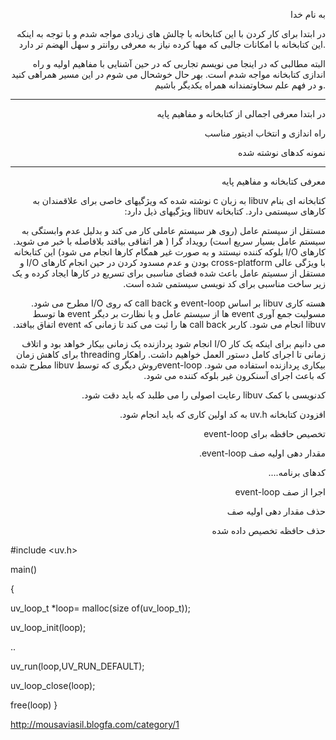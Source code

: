 <p align="right">به نام خدا</p>
<p align="right">در ابتدا برای کار کردن با این کتابخانه با چالش های زیادی مواجه شدم و با توجه به اینکه این کتابخانه با امکانات جالبی که مهیا کرده نیاز به معرفی روانتر و سهل الهضم تر دارد.</p>
<p align="right">البته مطالبی که در اینجا می نویسم تجاربی که در حین آشنایی با مفاهیم اولیه و راه اندازی  کتابخانه مواجه شدم است. بهر حال خوشحال می شوم در این مسیر همراهی کنید و در فهم علم سخاوتمندانه     همراه یکدیگر باشیم.</p>
<hr>
<p align="right">در ابتدا معرفی اجمالی از کتابخانه و مفاهیم پایه</p>
<p align="right">راه اندازی و انتخاب ادیتور مناسب</p>
<p align="right">نمونه کدهای نوشته شده</p>
<hr>
<p align="right"> معرفی کتابخانه و مفاهیم پایه</p>
<p dir="rtl" align="right"> کتابخانه ای بنام libuv به زبان c  نوشته شده که ویژگیهای خاصی برای علاقمندان به کارهای سیستمی دارد. کتابخانه libuv ویژگیهای ذیل دارد:
<p dir="rtl" align="right">مستقل از سیستم عامل (روی هر سیستم عاملی کار می کند و بدلیل عدم وابستگی به سیستم عامل بسیار سریع است)
رویداد گرا ( هر اتفاقی بیافتد بلافاصله  با خبر می شوید. کارهای I/O  بلوکه کننده نیستند  و به صورت غیر همگام کارها انجام می شود)
این کتابخانه با ویژگی عالی  cross-platform بودن و عدم مسدود کردن  در حین انجام کارهای I/O و مستقل از سسیتم عامل باعث شده فضای مناسبی برای تسریع در کارها  ایجاد کرده و یک زیر ساخت مناسبی برای کد نویسی سیستمی شده است. </p>
<p dir="rtl" align="right">هسته کاری libuv بر اساس event-loop و call back  که روی I/O مطرح می شود. مسولیت جمع آوری event ها از سیستم عامل و یا نظارت بر دیگر event ها توسط libuv انجام می شود. کاربر call back ها را ثبت می کند تا زمانی که event اتفاق بیافتد.
</p><p dir="rtl" align="right">
می دانیم برای اینکه یک کار I/O انجام شود  پردازنده یک زمانی بیکار خواهد بود و اتلاف زمانی تا اجرای کامل دستور العمل خواهیم داشت. راهکار threading  برای کاهش زمان بیکاری پردازنده استفاده می شود. event-loopروش دیگری که توسط libuv مطرح شده که باعث اجرای آسنکرون غیر بلوکه کننده می شود.</p>
<p dir="rtl" align="right">کدنویسی با کمک libuv رعایت اصولی را می طلبد که باید دقت شود.</p>
<p dir="rtl" align="right"> افزودن کتابخانه uv.h به کد اولین کاری که باید انجام شود.</p>
<p dir="rtl" align="right">تخصیص حافظه برای event-loop</p>
<p dir="rtl" align="right">مقدار دهی اولیه صف event-loop.</p>
<p dir="rtl" align="right">کدهای برنامه....</p>
<p dir="rtl" align="right">اجرا از صف event-loop</p>
<p dir="rtl" align="right">حذف مقدار دهی اولیه صف</p>
<p dir="rtl" align="right">حذف حافظه تخصیص داده شده</p>


#include <uv.h>

main()

{

uv_loop_t *loop= malloc(size of(uv_loop_t));

uv_loop_init(loop);

..

uv_run(loop,UV_RUN_DEFAULT);

uv_loop_close(loop);

free(loop) 
}

http://mousaviasil.blogfa.com/category/1

